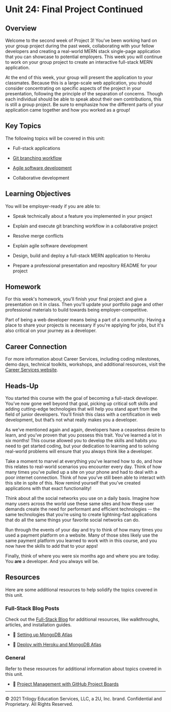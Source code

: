 # Unit 24: Final Project Continued

## Overview

Welcome to the second week of Project 3! You’ve been working hard on your group project during the past week, collaborating with your fellow developers and creating a real-world MERN stack single-page application that you can showcase to potential employers. This week you will continue to work on your group project to create an interactive full-stack MERN application.

At the end of this week, your group will present the application to your classmates. Because this is a large-scale web application, you should consider concentrating on specific aspects of the project in your presentation, following the principle of the separation of concerns. Though each individual should be able to speak about their own contributions, this is still a group project. Be sure to emphasize how the different parts of your application came together and how you worked as a group!

## Key Topics

The following topics will be covered in this unit:

* Full-stack applications

* [Git branching workflow](https://git-scm.com/book/en/v2/Git-Branching-Branching-Workflows)

* [Agile software development](https://en.wikipedia.org/wiki/Agile_software_development)

* Collaborative development

## Learning Objectives

You will be employer-ready if you are able to:

* Speak technically about a feature you implemented in your project

* Explain and execute git branching workflow in a collaborative project

* Resolve merge conflicts

* Explain agile software development

* Design, build and deploy a full-stack MERN application to Heroku

* Prepare a professional presentation and repository README for your project

## Homework

For this week's homework, you'll finish your final project and give a presentation on it in class. Then you'll update your portfolio page and other professional materials to build towards being employer-competitive.

Part of being a web developer means being a part of a community. Having a place to share your projects is necessary if you're applying for jobs, but it's also critical on your journey as a developer.

## Career Connection

For more information about Career Services, including coding milestones, demo days, technical toolkits, workshops, and additional resources, visit the [Career Services website](https://mycareerspot.org/).

## Heads-Up

You started this course with the goal of becoming a full-stack developer. You’ve now gone well beyond that goal, picking up critical soft skills and adding cutting-edge technologies that will help you stand apart from the field of junior developers. You’ll finish this class with a certification in web development, but that’s not what really makes you a developer.

As we’ve mentioned again and again, developers have a ceaseless desire to learn, and you’ve proven that you possess this trait. You’ve learned a lot in six months! This course allowed you to develop the skills and habits you need to get started coding, but your dedication to learning and to solving real-world problems will ensure that you always think like a developer.

Take a moment to marvel at everything you’ve learned how to do, and how this relates to real-world scenarios you encounter every day. Think of how many times you’ve pulled up a site on your phone and had to deal with a poor internet connection. Think of how you’ve still been able to interact with this site in spite of this. Now remind yourself that you’ve created applications with that exact functionality!

Think about all the social networks you use on a daily basis. Imagine how many users across the world use these same sites and how these user demands create the need for performant and efficient technologies -- the same technologies that you’re using to create lightning-fast applications that do all the same things your favorite social networks can do.

Run through the events of your day and try to think of how many times you used a payment platform on a website. Many of those sites likely use the same payment platform you learned to work with in this course, and you now have the skills to add that to your apps!

Finally, think of where you were six months ago and where you are today. You **are** a developer. And you always will be.

## Resources

Here are some additional resources to help solidify the topics covered in this unit.

### Full-Stack Blog Posts

Check out the [Full-Stack Blog](https://coding-boot-camp.github.io/full-stack/) for additional resources, like walkthroughs, articles, and installation guides.

* 📖 [Setting up MongoDB Atlas](https://coding-boot-camp.github.io/full-stack/mongodb/how-to-set-up-mongodb-atlas)

* 📖 [Deploy with Heroku and MongoDB Atlas](https://coding-boot-camp.github.io/full-stack/mongodb/deploy-with-heroku-and-mongodb-atlas)

### General

Refer to these resources for additional information about topics covered in this unit.

* 📖 [Project Management with GitHub Project Boards](https://docs.github.com/en/github/managing-your-work-on-github/about-project-boards)

---
© 2021 Trilogy Education Services, LLC, a 2U, Inc. brand. Confidential and Proprietary. All Rights Reserved.
